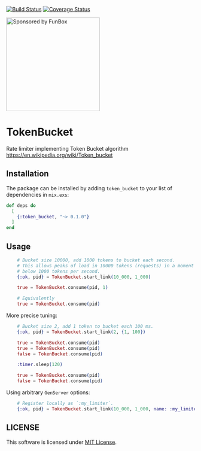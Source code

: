 [![Build Status](https://travis-ci.org/savonarola/token_bucket.svg?branch=master)](https://travis-ci.org/savonarola/token_bucket)
[![Coverage Status](https://coveralls.io/repos/github/savonarola/token_bucket/badge.svg?branch=master)](https://coveralls.io/github/savonarola/token_bucket?branch=master)

<a href="https://funbox.ru">
  <img src="http://funbox.ru/badges/sponsored_by_funbox_compact.svg" alt="Sponsored by FunBox" width=250 />
</a>

# TokenBucket

Rate limiter implementing Token Bucket algorithm https://en.wikipedia.org/wiki/Token_bucket

## Installation

The package can be installed
by adding `token_bucket` to your list of dependencies in `mix.exs`:

```elixir
def deps do
  [
    {:token_bucket, "~> 0.1.0"}
  ]
end
```

## Usage

```elixir
    # Bucket size 10000, add 1000 tokens to bucket each second.
    # This allows peaks of load in 10000 tokens (requests) in a moment stil keeping average load
    # below 1000 tokens per second.
    {:ok, pid} = TokenBucket.start_link(10_000, 1_000)

    true = TokenBucket.consume(pid, 1)

    # Equivalently
    true = TokenBucket.consume(pid)
```

More precise tuning:

```elixir
    # Bucket size 2, add 1 token to bucket each 100 ms.
    {:ok, pid} = TokenBucket.start_link(2, {1, 100})

    true = TokenBucket.consume(pid)
    true = TokenBucket.consume(pid)
    false = TokenBucket.consume(pid)

    :timer.sleep(120)

    true = TokenBucket.consume(pid)
    false = TokenBucket.consume(pid)
```

Using arbitrary `GenServer` options:

```elixir
    # Register locally as `:my_limiter`.
    {:ok, pid} = TokenBucket.start_link(10_000, 1_000, name: :my_limiter)
```

## LICENSE

This software is licensed under [MIT License](LICENSE).

